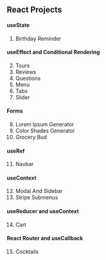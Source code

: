 ## React Projects
#### useState
1. Birthday Reminder
#### useEffect and Conditional Rendering
2. Tours
3. Reviews
4. Questions
5. Menu
6. Tabs
7. Slider
#### Forms
8. Lorem Ipsum Generator
9. Color Shades Generator
10. Grocery Bud
#### useRef
11. Navbar
#### useContext
12. Modal And Sidebar
13. Stripe Submenus
#### useReducer and useContext
14. Cart
#### React Router and useCallback
15. Cocktails